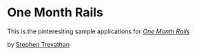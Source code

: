 # One Month Rails

This is the pinteresiting sample applications for [*One Month Rails*](http://onemonthrails.com)

by [Stephen Trevathan](http://arclightinteractive.com)